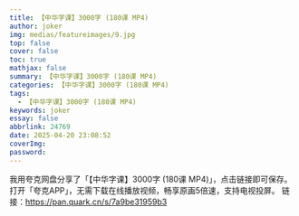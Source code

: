 ```yaml
---
title: 【中华字课】3000字 (180课 MP4)
author: joker
img: medias/featureimages/9.jpg
top: false
cover: false
toc: true
mathjax: false
summary: 【中华字课】3000字 (180课 MP4)
categories: 【中华字课】3000字 (180课 MP4)
tags:
  - 【中华字课】3000字 (180课 MP4)
keywords: joker
essay: false
abbrlink: 24769
date: 2025-04-20 23:08:52
coverImg:
password:
---
```


我用夸克网盘分享了「【中华字课】3000字 (180课 MP4)」，点击链接即可保存。打开「夸克APP」，无需下载在线播放视频，畅享原画5倍速，支持电视投屏。
链接：https://pan.quark.cn/s/7a9be31959b3
